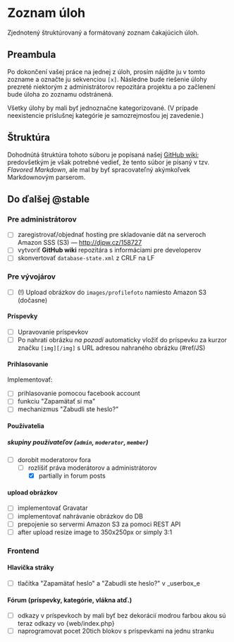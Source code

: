 # Zoznam úloh

 Zjednotený štruktúrovaný a formátovaný zoznam čakajúcich úloh.

## Preambula

 Po dokončení vašej práce na jednej z úloh, prosím nájdite ju v tomto zozname a označte ju sekvenciou `[x]`. Následne bude riešenie úlohy prezreté niektorým z administrátorov repozitára projektu a po začlenení bude úloha zo zoznamu odstránená.

 Všetky úlohy by mali byť jednoznačne kategorizované. (V prípade neexistencie príslušnej kategórie je samozrejmosťou jej zavedenie.)

## Štruktúra

 Dohodnútá štruktúra tohoto súboru je popísaná našej [GitHub wiki](https://github.com/Kubo2/diggyshelper/wiki/Zoznam-úloh); predovšetkým je však potrebné vedieť, že tento súbor je písaný v tzv. _Flavored Markdown_, ale mal by byť spracovateľný akýmkoľvek Markdownovým parserom.

## Do ďalšej @stable
### Pre administrátorov

  - [ ] zaregistrovať/objednať hosting pre skladovanie dát na serveroch Amazon SSS (S3) — http://djpw.cz/158727
  - [ ] vytvoriť **GitHub wiki** repozitára s informáciami pre developerov
  - [ ] skonvertovať `database-state.xml` z CRLF na LF

### Pre vývojárov

  - [ ]  (!) Upload obrázkov do `images/profilefoto` namiesto Amazon S3 (dočasne)

#### Príspevky

  - [ ] Upravovanie príspevkov
  - [ ] Po nahratí obrázku _na pozadí_ automaticky vložiť do príspevku za kurzor značku `[img][/img]` s URL adresou nahraného obrázku (#ref/JS)

#### Prihlasovanie

Implementovať:

  - [ ] prihlasovanie pomocou facebook account
  - [ ] funkciu "Zapamätať si ma"
  - [ ] mechanizmus "Zabudli ste heslo?"

#### Používatelia
##### skupiny používateľov (`admin`, `moderator`, `member`)

  - [ ] dorobit moderatorov fora
    - [ ] rozlíšiť práva moderátorov a administrátorov
      - [x] partially in forum posts

#### upload obrázkov

  - [ ] implementovať Gravatar
  - [ ] implementovať nahrávanie obrázkov do DB
  - [ ] prepojenie so servermi Amazon S3 za pomoci REST API
  - [ ] after upload resize image to 350x250px or simply 3:1

### Frontend
#### Hlavička stráky

  - [ ] tlačítka "Zapamätať heslo" a "Zabudli ste heslo?" v _userbox_e

#### Fórum (príspevky, kategórie, vlákna atď.)

  - [ ] odkazy v príspevkoch by mali byť bez dekorácií modrou farbou akou sú teraz odkazy vo {web/index.php}
  - [ ] naprogramovat pocet 20tich blokov s príspevkami na  jednu stranku
